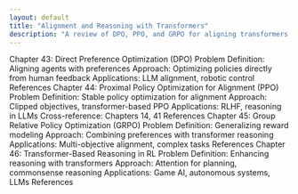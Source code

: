 ```yaml
---
layout: default
title: "Alignment and Reasoning with Transformers"
description: "A review of DPO, PPO, and GRPO for aligning transformers to reason and act responsibly."
---
```


<link rel="stylesheet" href="{{ '/assets/css/section-academic.css' | relative_url }}">

Chapter 43: Direct Preference Optimization (DPO)
Problem Definition: Aligning agents with preferences
Approach: Optimizing policies directly from human feedback
Applications: LLM alignment, robotic control
References
Chapter 44: Proximal Policy Optimization for Alignment (PPO)
Problem Definition: Stable policy optimization for alignment
Approach: Clipped objectives, transformer-based PPO
Applications: RLHF, reasoning in LLMs
Cross-reference: Chapters 14, 41
References
Chapter 45: Group Relative Policy Optimization (GRPO)
Problem Definition: Generalizing reward modeling
Approach: Combining preferences with transformer reasoning
Applications: Multi-objective alignment, complex tasks
References
Chapter 46: Transformer-Based Reasoning in RL
Problem Definition: Enhancing reasoning with transformers
Approach: Attention for planning, commonsense reasoning
Applications: Game AI, autonomous systems, LLMs
References

<script>
  // Navigation variables
  var prevSection = "/content/handbooks/generative-ai/index.md";
  var nextSection = "/content/handbooks/generative-ai/section2.md";
</script>

<script src="{{ '/assets/js/section-academic.js' | relative_url }}"></script>
